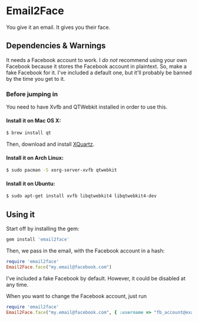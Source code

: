 # Email2Face

You give it an email. It gives you their face.

## Dependencies & Warnings

It needs a Facebook account to work. I *do not* recommend using your own Facebook because it stores the Facebook account in plaintext. So, make a fake Facebook for it. I've included a default one, but it'll probably be banned by the time you get to it.

### Before jumping in

You need to have Xvfb and QTWebkit installed in order to use this.

#### Install it on Mac OS X:

```bash
$ brew install qt
```
Then, download and install [XQuartz](http://xquartz.macosforge.org/downloads/SL/XQuartz-2.7.1.dmg).

#### Install it on Arch Linux:

```bash
$ sudo pacman -S xorg-server-xvfb qtwebkit
```

#### Install it on Ubuntu:

```bash
$ sudo apt-get install xvfb libqtwebkit4 libqtwebkit4-dev
```

## Using it

Start off by installing the gem:

```ruby
gem install 'email2face'
```

Then, we pass in the email, with the Facebook account in a hash:

```ruby
require 'email2face'
Email2Face.face("my.email@facebook.com")
```
I've included a fake Facebook by default. However, it could be disabled at any time.

When you want to change the Facebook account, just run

```ruby
require 'email2face'
Email2Face.face("my.email@facebook.com", { :username => "fb_account@example.com", :password => "fbpassword" })
```